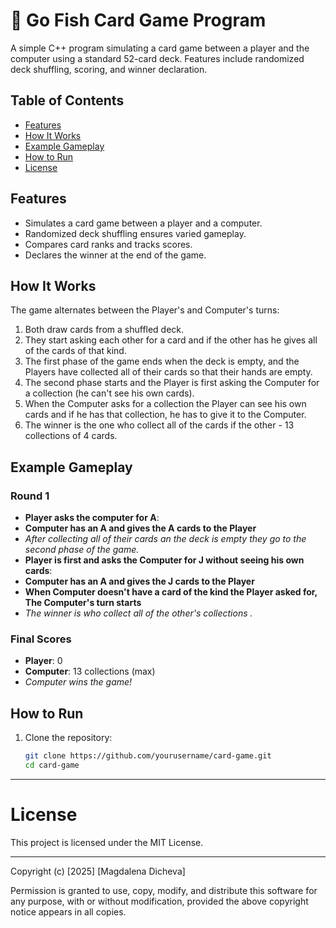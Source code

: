 # 🎴 Go Fish Card Game Program

A simple C++ program simulating a card game between a player and the computer using a standard 52-card deck. Features include randomized deck shuffling, scoring, and winner declaration.



## Table of Contents

- [Features](#features)
- [How It Works](#how-it-works)
- [Example Gameplay](#example-gameplay)
- [How to Run](#how-to-run)
- [License](#license)

## Features

- Simulates a card game between a player and a computer.
- Randomized deck shuffling ensures varied gameplay.
- Compares card ranks and tracks scores.
- Declares the winner at the end of the game.

## How It Works

The game alternates between the Player's and Computer's turns:

1. Both draw cards from a shuffled deck.
2. They start asking each other for a card and if the other has he gives all of the cards of that kind.
3. The first phase of the game ends when the deck is empty, and the Players have collected all of their cards so that their hands are empty.
4. The second phase starts and the Player is first asking the Computer for a collection (he can't see his own cards).
5. When the Computer asks for a collection the Player can see his own cards and if he has that collection, he has to give it to the Computer.
6. The winner is the one who collect all of the cards if the other - 13 collections of 4 cards.

## Example Gameplay

### Round 1

- **Player asks the computer for A**: 
- **Computer has an A and gives the  A cards to the Player**
- 
  *After collecting all of their cards an the deck is empty they go to the second phase of the game.*
- **Player is first and asks the Computer for J without seeing his own cards**: 
- **Computer has an A and gives the  J cards to the Player**
- **When Computer doesn't have a card of the kind the Player asked for, The Computer's turn starts**
- 
  *The winner is who collect all of the other's collections .*
### Final Scores

- **Player**: 0
- **Computer**: 13 collections (max)
- 
  *Computer wins the game!*

## How to Run

1. Clone the repository:
   ```bash
   git clone https://github.com/yourusername/card-game.git
   cd card-game
   ```
   
---

# License

This project is licensed under the MIT License.

---

Copyright (c) [2025] [Magdalena Dicheva]

Permission is granted to use, copy, modify, and distribute this software for any purpose, with or without modification, provided the above copyright notice appears in all copies.




